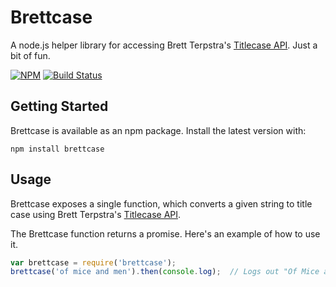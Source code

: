 # Brettcase #
A node.js helper library for accessing Brett Terpstra's [Titlecase API][api]. Just a bit of fun.

[api]: http://brettterpstra.com/titlecase/test

[![NPM](https://nodei.co/npm/brettcase.png)](https://nodei.co/npm/brettcase/)
[![Build Status](https://travis-ci.org/monooso/brettcase.svg?branch=master)](https://travis-ci.org/monooso/brettcase)

## Getting Started ##
Brettcase is available as an npm package. Install the latest version with:

```
npm install brettcase
```

## Usage ##
Brettcase exposes a single function, which converts a given string to title case using Brett Terpstra's [Titlecase API][api].

The Brettcase function returns a promise. Here's an example of how to use it.

```js
var brettcase = require('brettcase');
brettcase('of mice and men').then(console.log);  // Logs out "Of Mice and Men"
```

